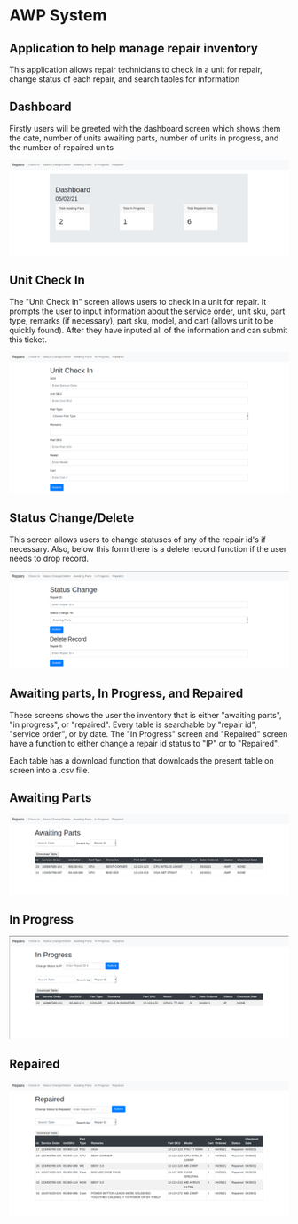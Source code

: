 # AWP System
## Application to help manage repair inventory

This application allows repair technicians to check in a unit for repair, change status of each repair, and search tables for information

## Dashboard

Firstly users will be greeted with the dashboard screen which shows them the date, number of units awaiting parts, number of units in progress, and the number of repaired units

![dashboard.png](https://github.com/anguyenrgb/AWP-System/blob/6369bcfe335df7dcd34a86200522ce2768729683/AWP%20Screenshot/dashboard.png)

## Unit Check In

The "Unit Check In" screen allows users to check in a unit for repair. It prompts the user to input information about the service order, unit sku, part type, remarks (if necessary), part sku, model, and cart (allows unit to be quickly found). After they have inputed all of the information and can submit this ticket.

![checkin.png](https://github.com/anguyenrgb/AWP-System/blob/6369bcfe335df7dcd34a86200522ce2768729683/AWP%20Screenshot/checkin.png)

## Status Change/Delete

This screen allows users to change statuses of any of the repair id's if necessary. Also, below this form there is a delete record function if the user needs to drop record.

![status.png](https://github.com/anguyenrgb/AWP-System/blob/6369bcfe335df7dcd34a86200522ce2768729683/AWP%20Screenshot/status.png)

## Awaiting parts, In Progress, and Repaired
These screens shows the user the inventory that is either "awaiting parts", "in progress", or "repaired". Every table is searchable by "repair id", "service order", or by date. The "In Progress" screen and "Repaired" screen have a function to either change a repair id status to "IP" or to "Repaired".

Each table has a download function that downloads the present table on screen into a .csv file.

## Awaiting Parts

![awp.png](https://github.com/anguyenrgb/AWP-System/blob/6369bcfe335df7dcd34a86200522ce2768729683/AWP%20Screenshot/awp.png)

## In Progress

![ip.png](https://github.com/anguyenrgb/AWP-System/blob/6369bcfe335df7dcd34a86200522ce2768729683/AWP%20Screenshot/ip.png)

## Repaired

![repaired.png](https://github.com/anguyenrgb/AWP-System/blob/6369bcfe335df7dcd34a86200522ce2768729683/AWP%20Screenshot/repaired.png)


